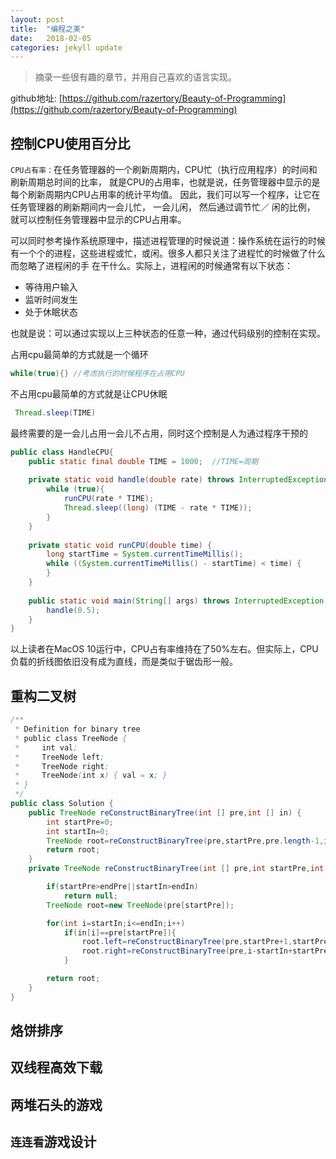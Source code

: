 ```yaml
---
layout: post
title:  "编程之美"
date:   2018-02-05 
categories: jekyll update
---
```

> 摘录一些很有趣的章节，并用自己喜欢的语言实现。

github地址: [https://github.com/razertory/Beauty-of-Programming](https://github.com/razertory/Beauty-of-Programming)

## 控制CPU使用百分比
`CPU占有率：`在任务管理器的一个刷新周期内，CPU忙（执行应用程序）的时间和刷新周期总时间的比率， 就是CPU的占用率，也就是说，任务管理器中显示的是每个刷新周期内CPU占用率的统计平均值。 
因此，我们可以写一个程序，让它在任务管理器的刷新期间内一会儿忙， 一会儿闲， 然后通过调节忙／ 闲的比例， 就可以控制任务管理器中显示的CPU占用率。

可以同时参考操作系统原理中，描述进程管理的时候说道：操作系统在运行的时候有一个个的进程，这些进程或忙，或闲。很多人都只关注了进程忙的时候做了什么而忽略了进程闲的手
在干什么。实际上，进程闲的时候通常有以下状态：

* 等待用户输入
* 监听时间发生
* 处于休眠状态

也就是说：可以通过实现以上三种状态的任意一种，通过代码级别的控制在实现。

占用cpu最简单的方式就是一个循环
```java
while(true){} //考虑执行的时候程序在占用CPU
```
不占用cpu最简单的方式就是让CPU休眠
```java
 Thread.sleep(TIME)
```
最终需要的是一会儿占用一会儿不占用，同时这个控制是人为通过程序干预的
```java
public class HandleCPU{
    public static final double TIME = 1000;  //TIME=周期
    
    private static void handle(double rate) throws InterruptedException{
        while (true){
            runCPU(rate * TIME);
            Thread.sleep((long) (TIME - rate * TIME));
        }
    }
   
    private static void runCPU(double time) {
        long startTime = System.currentTimeMillis();
        while ((System.currentTimeMillis() - startTime) < time) {
        }
    }
    
    public static void main(String[] args) throws InterruptedException {
        handle(0.5);
    }
}
```
以上读者在MacOS 10运行中，CPU占有率维持在了50%左右。但实际上，CPU负载的折线图依旧没有成为直线，而是类似于锯齿形一般。

## 重构二叉树
```java
/**
 * Definition for binary tree
 * public class TreeNode {
 *     int val;
 *     TreeNode left;
 *     TreeNode right;
 *     TreeNode(int x) { val = x; }
 * }
 */
public class Solution {
    public TreeNode reConstructBinaryTree(int [] pre,int [] in) {
		int startPre=0;
		int startIn=0;
        TreeNode root=reConstructBinaryTree(pre,startPre,pre.length-1,in,startIn,in.length-1);
        return root;
    }
    private TreeNode reConstructBinaryTree(int [] pre,int startPre,int endPre,int [] in,int startIn,int endIn) {

        if(startPre>endPre||startIn>endIn)
            return null;
        TreeNode root=new TreeNode(pre[startPre]);

        for(int i=startIn;i<=endIn;i++)
            if(in[i]==pre[startPre]){
                root.left=reConstructBinaryTree(pre,startPre+1,startPre+i-startIn,in,startIn,i-1);
                root.right=reConstructBinaryTree(pre,i-startIn+startPre+1,endPre,in,i+1,endIn);
            }

        return root;
    }
}
```

## 烙饼排序

## 双线程高效下载

## 两堆石头的游戏

## `连连看`游戏设计

